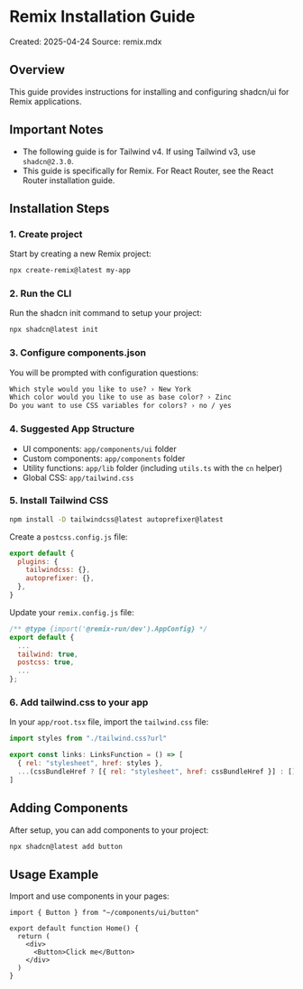 # Remix Installation Guide

Created: 2025-04-24
Source: remix.mdx

## Overview

This guide provides instructions for installing and configuring shadcn/ui for Remix applications.

## Important Notes

- The following guide is for Tailwind v4. If using Tailwind v3, use `shadcn@2.3.0`.
- This guide is specifically for Remix. For React Router, see the React Router installation guide.

## Installation Steps

### 1. Create project

Start by creating a new Remix project:

```bash
npx create-remix@latest my-app
```

### 2. Run the CLI

Run the shadcn init command to setup your project:

```bash
npx shadcn@latest init
```

### 3. Configure components.json

You will be prompted with configuration questions:

```txt
Which style would you like to use? › New York
Which color would you like to use as base color? › Zinc
Do you want to use CSS variables for colors? › no / yes
```

### 4. Suggested App Structure

- UI components: `app/components/ui` folder
- Custom components: `app/components` folder
- Utility functions: `app/lib` folder (including `utils.ts` with the `cn` helper)
- Global CSS: `app/tailwind.css`

### 5. Install Tailwind CSS

```bash
npm install -D tailwindcss@latest autoprefixer@latest
```

Create a `postcss.config.js` file:

```js
export default {
  plugins: {
    tailwindcss: {},
    autoprefixer: {},
  },
}
```

Update your `remix.config.js` file:

```js
/** @type {import('@remix-run/dev').AppConfig} */
export default {
  ...
  tailwind: true,
  postcss: true,
  ...
};
```

### 6. Add tailwind.css to your app

In your `app/root.tsx` file, import the `tailwind.css` file:

```js
import styles from "./tailwind.css?url"

export const links: LinksFunction = () => [
  { rel: "stylesheet", href: styles },
  ...(cssBundleHref ? [{ rel: "stylesheet", href: cssBundleHref }] : []),
]
```

## Adding Components

After setup, you can add components to your project:

```bash
npx shadcn@latest add button
```

## Usage Example

Import and use components in your pages:

```tsx
import { Button } from "~/components/ui/button"

export default function Home() {
  return (
    <div>
      <Button>Click me</Button>
    </div>
  )
}
```
